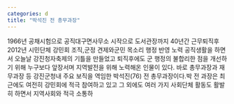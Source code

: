 ```yaml
---
categories: d
title: "박석진 전 총무과장"
---
```

1966년 공채시험으로 공직대구면사무소 시작으로 도서관장까지 40년간 근무퇴직후 2012년 시민단체 강민회 조직,군정 견제와군민 목소리 행정 반영 노력 공직생활을 하면서 오늘날 강진청자축제의 기틀을 만들었고 퇴직후에도 군 행정의 불합리한 점을 개선하기 위해 누구보다 앞장서며 지역발전을 위해 노력해온 인물이 있다. 바로 총무과장과 재무과장 등 강진군청내 주요 보직을 역임한 박석진(76) 전 총무과장이다.박 전 과장은 최근에도 여전히 강민회에 적극 참여하고 있고 그 외에도 여러 가지 사회단체 활동도 활발히 하면서 지역사회와 적극 소통하